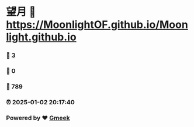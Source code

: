 # 望月 :link: https://MoonlightOF.github.io/Moonlight.github.io 
### :page_facing_up: [3](https://MoonlightOF.github.io/Moonlight.github.io/tag.html) 
### :speech_balloon: 0 
### :hibiscus: 789 
### :alarm_clock: 2025-01-02 20:17:40 
### Powered by :heart: [Gmeek](https://github.com/Meekdai/Gmeek)
